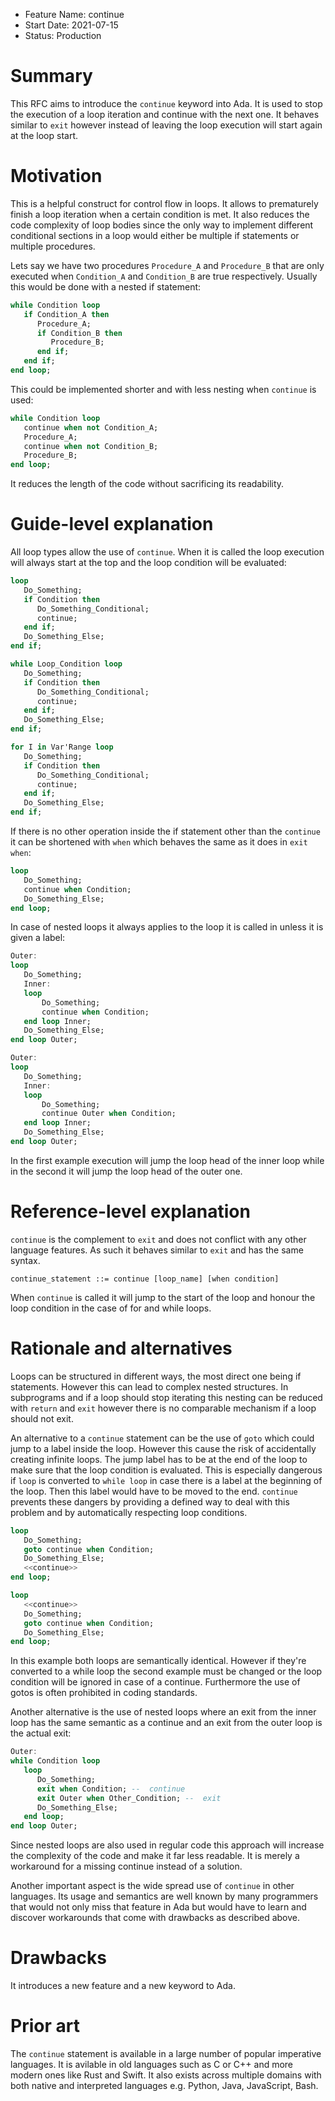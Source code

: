 - Feature Name: continue
- Start Date: 2021-07-15
- Status: Production

Summary
=======

This RFC aims to introduce the `continue` keyword into Ada. It is used to
stop the execution of a loop iteration and continue with the next one.
It behaves similar to `exit` however instead of leaving the loop execution
will start again at the loop start.

Motivation
==========

This is a helpful construct for control flow in loops. It allows to prematurely
finish a loop iteration when a certain condition is met. It also reduces the
code complexity of loop bodies since the only way to implement different
conditional sections in a loop would either be multiple if statements or multiple
procedures.

Lets say we have two procedures `Procedure_A` and `Procedure_B` that are only
executed when `Condition_A` and `Condition_B` are true respectively. Usually
this would be done with a nested if statement:

```Ada
while Condition loop
   if Condition_A then
      Procedure_A;
      if Condition_B then
         Procedure_B;
      end if;
   end if;
end loop;
```

This could be implemented shorter and with less nesting when `continue` is used:

```Ada
while Condition loop
   continue when not Condition_A;
   Procedure_A;
   continue when not Condition_B;
   Procedure_B;
end loop;
```
It reduces the length of the code without sacrificing its readability.

Guide-level explanation
=======================

All loop types allow the use of `continue`. When it is called the loop
execution will always start at the top and the loop condition will be
evaluated:

```Ada
loop
   Do_Something;
   if Condition then
      Do_Something_Conditional;
      continue;
   end if;
   Do_Something_Else;
end if;

while Loop_Condition loop
   Do_Something;
   if Condition then
      Do_Something_Conditional;
      continue;
   end if;
   Do_Something_Else;
end if;

for I in Var'Range loop
   Do_Something;
   if Condition then
      Do_Something_Conditional;
      continue;
   end if;
   Do_Something_Else;
end if;
```

If there is no other operation inside the if statement other than the
`continue` it can be shortened with `when` which behaves the same as
it does in `exit when`:

```Ada
loop
   Do_Something;
   continue when Condition;
   Do_Something_Else;
end loop;
```

In case of nested loops it always applies to the loop it is called in
unless it is given a label:

```Ada
Outer:
loop
   Do_Something;
   Inner:
   loop
       Do_Something;
       continue when Condition;
   end loop Inner;
   Do_Something_Else;
end loop Outer;

Outer:
loop
   Do_Something;
   Inner:
   loop
       Do_Something;
       continue Outer when Condition;
   end loop Inner;
   Do_Something_Else;
end loop Outer;
```

In the first example execution will jump the loop head of the inner loop
while in the second it will jump the loop head of the outer one.

Reference-level explanation
===========================

`continue` is the complement to `exit` and does not conflict with any other
language features. As such it behaves similar to `exit` and has the same syntax.

```
continue_statement ::= continue [loop_name] [when condition]
```

When `continue` is called it will jump to the start of the loop and honour the
loop condition in the case of for and while loops.

Rationale and alternatives
==========================

Loops can be structured in different ways, the most direct one being if statements.
However this can lead to complex nested structures. In subprograms and if a loop
should stop iterating this nesting can be reduced with `return` and `exit`
however there is no comparable mechanism if a loop should not exit.

An alternative to a `continue` statement can be the use of `goto` which could
jump to a label inside the loop. However this cause the risk of accidentally
creating infinite loops. The jump label has to be at the end of the loop to make
sure that the loop condition is evaluated. This is especially dangerous if `loop`
is converted to `while loop` in case there is a label at the beginning of the
loop. Then this label would have to be moved to the end. `continue` prevents
these dangers by providing a defined way to deal with this problem and by
automatically respecting loop conditions.

```Ada
loop
   Do_Something;
   goto continue when Condition;
   Do_Something_Else;
   <<continue>>
end loop;

loop
   <<continue>>
   Do_Something;
   goto continue when Condition;
   Do_Something_Else;
end loop;
```

In this example both loops are semantically identical. However if they're
converted to a while loop the second example must be changed or the loop condition
will be ignored in case of a continue.
Furthermore the use of gotos is often prohibited in coding standards.

Another alternative is the use of nested loops where an exit from the inner loop
has the same semantic as a continue and an exit from the outer loop is the actual exit:

```Ada
Outer:
while Condition loop
   loop
      Do_Something;
      exit when Condition; --  continue
      exit Outer when Other_Condition; --  exit
      Do_Something_Else;
   end loop;
end loop Outer;
```

Since nested loops are also used in regular code this approach will increase the
complexity of the code and make it far less readable. It is merely a workaround
for a missing continue instead of a solution.

Another important aspect is the wide spread use of `continue` in other languages.
Its usage and semantics are well known by many programmers that would not only
miss that feature in Ada but would have to learn and discover workarounds that
come with drawbacks as described above.

Drawbacks
=========

It introduces a new feature and a new keyword to Ada.

Prior art
=========

The `continue` statement is available in a large number of popular
imperative languages. It is avilable in old languages such as C or C++
and more modern ones like Rust and Swift. It also exists across multiple
domains with both native and interpreted languages e.g. Python, Java,
JavaScript, Bash.
